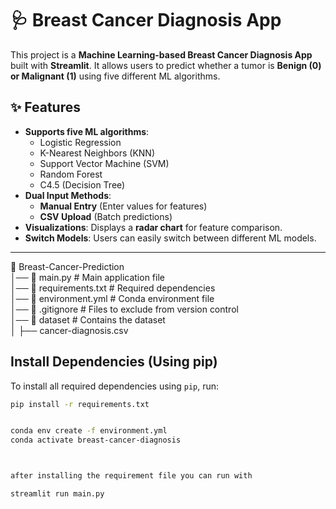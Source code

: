 # 🩺 Breast Cancer Diagnosis App  

This project is a **Machine Learning-based Breast Cancer Diagnosis App** built with **Streamlit**. It allows users to predict whether a tumor is **Benign (0) or Malignant (1)** using five different ML algorithms.

## ✨ Features
- **Supports five ML algorithms**:  
  - Logistic Regression  
  - K-Nearest Neighbors (KNN)  
  - Support Vector Machine (SVM)  
  - Random Forest  
  - C4.5 (Decision Tree)  
- **Dual Input Methods**:  
  - **Manual Entry** (Enter values for features)  
  - **CSV Upload** (Batch predictions)  
- **Visualizations**: Displays a **radar chart** for feature comparison.  
- **Switch Models**: Users can easily switch between different ML models.  

---

📁 Breast-Cancer-Prediction  
│── 📄 main.py             # Main application file  
│── 📄 requirements.txt    # Required dependencies  
│── 📄 environment.yml     # Conda environment file  
│── 📄 .gitignore          # Files to exclude from version control  
│── 📂 dataset             # Contains the dataset  
│   ├── cancer-diagnosis.csv  



## Install Dependencies (Using pip)
To install all required dependencies using `pip`, run:

```bash
pip install -r requirements.txt


conda env create -f environment.yml
conda activate breast-cancer-diagnosis



after installing the requirement file you can run with

streamlit run main.py







